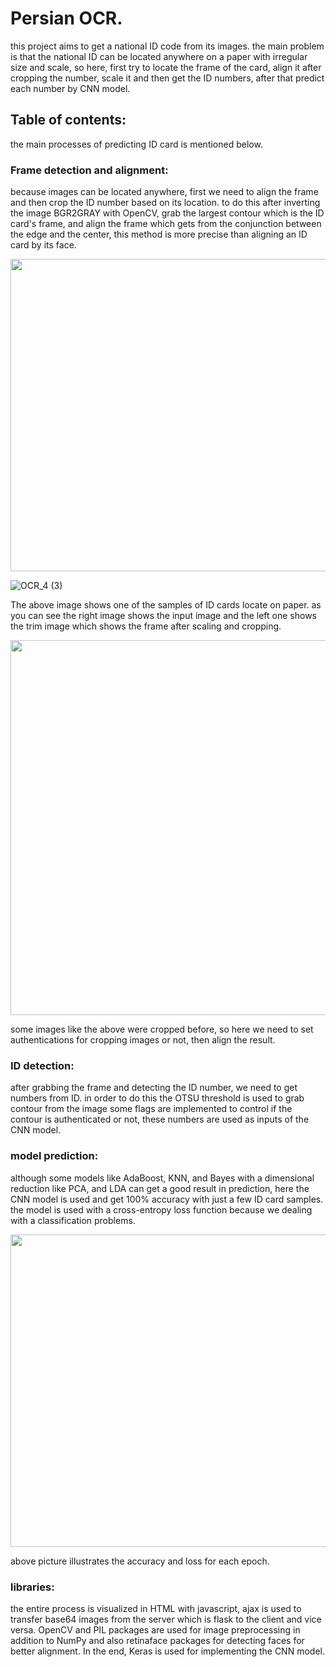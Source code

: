 # Persian OCR.

this project aims to get a national ID code from its images. the main problem is that the national ID can be located anywhere on a paper with irregular size and scale, so here, first try to locate the frame of the card, align it after cropping the number, scale it and then get the ID numbers, after that predict each number by CNN model.

## Table of contents:

the main processes of predicting ID card is mentioned below.

### Frame detection and alignment:

because images can be located anywhere, first we need to align the frame and then crop the ID number based on its location. to do this 
after inverting the image BGR2GRAY with OpenCV, grab the largest contour which is the ID card's frame, and align the frame which gets from 
the conjunction between the edge and the center, this method is more precise than aligning an ID card by its face.

<img src="https://user-images.githubusercontent.com/54494078/207532768-998c2398-b4b9-4965-a523-e53b020cbfc8.jpg" width="1100" height="500" align = 'center' >

![OCR_4 (3)](https://user-images.githubusercontent.com/54494078/207544610-c03b3a0a-c652-487d-85d0-a68fa53360aa.jpg)


The above image shows one of the samples of ID cards locate on paper. as you can see the right image shows the input image and the left one shows the trim image which shows the frame after scaling and cropping.  

<img src="https://user-images.githubusercontent.com/54494078/207532858-57130dcc-3545-4270-869a-d44a1c41398d.jpg" width="1100" height="600" align = 'center' >

some images like the above were cropped before, so here we need to set authentications for cropping images or not, then align the result.

### ID detection:

after grabbing the frame and detecting the ID number, we need to get numbers from ID. in order to do this the OTSU threshold is used to grab contour 
from the image some flags are implemented to control if the contour is authenticated or not, these numbers are used as inputs of the CNN model.

### model prediction:

although some models like AdaBoost, KNN, and Bayes with a dimensional reduction like PCA, and LDA can get a good result in prediction, here the CNN model is used and get 100% accuracy with just a few ID card samples. the model is used with a cross-entropy loss function because we dealing with a classification problems.

<img src="https://user-images.githubusercontent.com/54494078/206301499-babc4d6e-2272-46fb-a5d8-bee076c71a5f.jpg" width="1100" height="500" align = 'center' >

above picture illustrates the accuracy and loss for each epoch.

### libraries:

the entire process is visualized in HTML with javascript, ajax is used to transfer base64 images from the server which is flask to the client and vice versa.
OpenCV and PIL packages are used for image preprocessing in addition to NumPy and also retinaface packages for detecting faces for better alignment.
In the end, Keras is used for implementing the CNN model.

